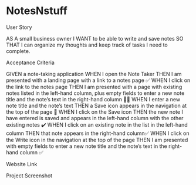 # NotesNstuff

User Story

AS A small business owner
I WANT to be able to write and save notes
SO THAT I can organize my thoughts and keep track of tasks I need to complete.

Acceptance Criteria

GIVEN a note-taking application
WHEN I open the Note Taker
THEN I am presented with a landing page with a link to a notes page ✅
WHEN I click on the link to the notes page
THEN I am presented with a page with existing notes listed in the left-hand column, plus empty fields to enter a new note title and the note’s text in the right-hand column 📝📝
WHEN I enter a new note title and the note’s text
THEN a Save icon appears in the navigation at the top of the page 🙌
WHEN I click on the Save icon
THEN the new note I have entered is saved and appears in the left-hand column with the other existing notes  ✔️
WHEN I click on an existing note in the list in the left-hand column
THEN that note appears in the right-hand column✅
WHEN I click on the Write icon in the navigation at the top of the page
THEN I am presented with empty fields to enter a new note title and the note’s text in the right-hand column ✅

Website Link 


Project Screenshot